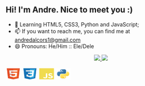 ## Hi! I'm Andre. Nice to meet you :) 

- 🌱 Learning HTML5, CSS3, Python and JavaScript;
- 📫 If you want to reach me, you can find me at andredalcors1@gmail.com
- 😄 Pronouns: He/Him :: Ele/Dele


<div align="center">
  <a href="https://github.com/andredelcorso">
  <img height="180em" src="https://github-readme-stats.vercel.app/api?username=andredelcorso&show_icons=true&theme=dark&include_all_commits=true&count_private=true"/>
  <img height="180em" src="https://github-readme-stats.vercel.app/api/top-langs/?username=andredelcorso&layout=compact&langs_count=7&theme=dark"/>
</div>
  <div style="display: inline-block"></br>
    <img align="center" alt="Símbolo do HTML5" height="30" width="40" src="https://raw.githubusercontent.com/devicons/devicon/master/icons/html5/html5-original.svg">
    <img align="center" alt="Símbolo do CSS3" height="30" width="40" src="https://raw.githubusercontent.com/devicons/devicon/master/icons/css3/css3-original.svg">
    <img align="center" alt="Imagem do JavaScript" height="30" width="40" src="https://raw.githubusercontent.com/devicons/devicon/master/icons/javascript/javascript-plain.svg">
    <img align="center" alt="Símbolo do Python" height="30" width="40" src="https://raw.githubusercontent.com/devicons/devicon/master/icons/python/python-original.svg">
  </div>
